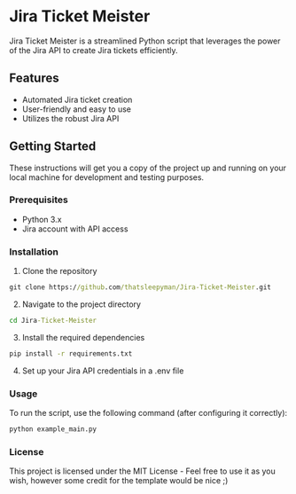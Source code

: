 # Jira Ticket Meister

Jira Ticket Meister is a streamlined Python script that leverages the power of the Jira API to create Jira tickets efficiently. 

## Features

- Automated Jira ticket creation
- User-friendly and easy to use
- Utilizes the robust Jira API

## Getting Started

These instructions will get you a copy of the project up and running on your local machine for development and testing purposes.

### Prerequisites

- Python 3.x
- Jira account with API access

### Installation

1. Clone the repository
```cmd
git clone https://github.com/thatsleepyman/Jira-Ticket-Meister.git
```

2. Navigate to the project directory
```cmd
cd Jira-Ticket-Meister
```

3. Install the required dependencies
```cmd
pip install -r requirements.txt
```

4. Set up your Jira API credentials in a .env file

### Usage
To run the script, use the following command (after configuring it correctly):
```cmd
python example_main.py
```

### License
This project is licensed under the MIT License - Feel free to use it as you wish, however some credit for the template would be nice ;)
